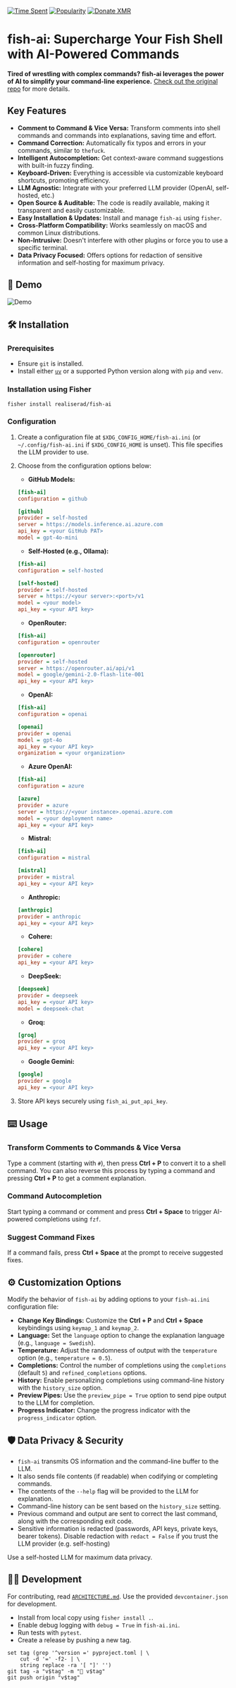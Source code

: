 [![Time Spent](https://img.shields.io/endpoint?url=https%3A%2F%2Fgist.githubusercontent.com%2FRealiserad%2Fd3ec7fdeecc35aeeb315b4efba493326%2Fraw%2Ffish-ai-git-estimate.json)](https://github.com/Realiserad/fish-ai)
[![Popularity](https://img.shields.io/endpoint?url=https%3A%2F%2Fgist.githubusercontent.com%2FRealiserad%2Fd3ec7fdeecc35aeeb315b4efba493326%2Fraw%2Fpopularity.json)](https://github.com/Realiserad/fish-ai)
[![Donate XMR](https://img.shields.io/badge/Donate_XMR-grey?style=for-the-badge&logo=monero)](https://github.com/user-attachments/assets/07a2947f-6e5a-480f-990a-77204933411f)

# fish-ai: Supercharge Your Fish Shell with AI-Powered Commands

**Tired of wrestling with complex commands? fish-ai leverages the power of AI to simplify your command-line experience.** [Check out the original repo](https://github.com/Realiserad/fish-ai) for more details.

## Key Features

*   **Comment to Command & Vice Versa:** Transform comments into shell commands and commands into explanations, saving time and effort.
*   **Command Correction:** Automatically fix typos and errors in your commands, similar to `thefuck`.
*   **Intelligent Autocompletion:** Get context-aware command suggestions with built-in fuzzy finding.
*   **Keyboard-Driven:** Everything is accessible via customizable keyboard shortcuts, promoting efficiency.
*   **LLM Agnostic:** Integrate with your preferred LLM provider (OpenAI, self-hosted, etc.)
*   **Open Source & Auditable:** The code is readily available, making it transparent and easily customizable.
*   **Easy Installation & Updates:** Install and manage `fish-ai` using `fisher`.
*   **Cross-Platform Compatibility:** Works seamlessly on macOS and common Linux distributions.
*   **Non-Intrusive:** Doesn't interfere with other plugins or force you to use a specific terminal.
*   **Data Privacy Focused:** Offers options for redaction of sensitive information and self-hosting for maximum privacy.

## 🎥 Demo

![Demo](https://github.com/user-attachments/assets/86b61223-e568-4152-9e5e-d572b2b1385b)

## 🛠️ Installation

### Prerequisites

*   Ensure `git` is installed.
*   Install either [`uv`](https://github.com/astral-sh/uv) or a supported Python version along with `pip` and `venv`.

### Installation using Fisher

```shell
fisher install realiserad/fish-ai
```

### Configuration

1.  Create a configuration file at `$XDG_CONFIG_HOME/fish-ai.ini` (or `~/.config/fish-ai.ini` if `$XDG_CONFIG_HOME` is unset). This file specifies the LLM provider to use.

2.  Choose from the configuration options below:

    *   **GitHub Models:**

    ```ini
    [fish-ai]
    configuration = github

    [github]
    provider = self-hosted
    server = https://models.inference.ai.azure.com
    api_key = <your GitHub PAT>
    model = gpt-4o-mini
    ```

    *   **Self-Hosted (e.g., Ollama):**

    ```ini
    [fish-ai]
    configuration = self-hosted

    [self-hosted]
    provider = self-hosted
    server = https://<your server>:<port>/v1
    model = <your model>
    api_key = <your API key>
    ```
    *   **OpenRouter:**

    ```ini
    [fish-ai]
    configuration = openrouter

    [openrouter]
    provider = self-hosted
    server = https://openrouter.ai/api/v1
    model = google/gemini-2.0-flash-lite-001
    api_key = <your API key>
    ```

    *   **OpenAI:**

    ```ini
    [fish-ai]
    configuration = openai

    [openai]
    provider = openai
    model = gpt-4o
    api_key = <your API key>
    organization = <your organization>
    ```

    *   **Azure OpenAI:**

    ```ini
    [fish-ai]
    configuration = azure

    [azure]
    provider = azure
    server = https://<your instance>.openai.azure.com
    model = <your deployment name>
    api_key = <your API key>
    ```
    *   **Mistral:**

    ```ini
    [fish-ai]
    configuration = mistral

    [mistral]
    provider = mistral
    api_key = <your API key>
    ```
    *   **Anthropic:**

    ```ini
    [anthropic]
    provider = anthropic
    api_key = <your API key>
    ```

    *   **Cohere:**

    ```ini
    [cohere]
    provider = cohere
    api_key = <your API key>
    ```

    *   **DeepSeek:**

    ```ini
    [deepseek]
    provider = deepseek
    api_key = <your API key>
    model = deepseek-chat
    ```

    *   **Groq:**

    ```ini
    [groq]
    provider = groq
    api_key = <your API key>
    ```

    *   **Google Gemini:**

    ```ini
    [google]
    provider = google
    api_key = <your API key>
    ```

3.  Store API keys securely using `fish_ai_put_api_key`.

## ⌨️ Usage

### Transform Comments to Commands & Vice Versa

Type a comment (starting with `#`), then press **Ctrl + P** to convert it to a shell command. You can also reverse this process by typing a command and pressing **Ctrl + P** to get a comment explanation.

### Command Autocompletion

Start typing a command or comment and press **Ctrl + Space** to trigger AI-powered completions using `fzf`.

### Suggest Command Fixes

If a command fails, press **Ctrl + Space** at the prompt to receive suggested fixes.

## ⚙️ Customization Options

Modify the behavior of `fish-ai` by adding options to your `fish-ai.ini` configuration file:

*   **Change Key Bindings:** Customize the **Ctrl + P** and **Ctrl + Space** keybindings using `keymap_1` and `keymap_2`.
*   **Language:**  Set the `language` option to change the explanation language (e.g., `language = Swedish`).
*   **Temperature:** Adjust the randomness of output with the `temperature` option (e.g., `temperature = 0.5`).
*   **Completions:** Control the number of completions using the `completions` (default `5`) and `refined_completions` options.
*   **History:** Enable personalizing completions using command-line history with the `history_size` option.
*   **Preview Pipes:** Use the `preview_pipe = True` option to send pipe output to the LLM for completion.
*   **Progress Indicator:** Change the progress indicator with the `progress_indicator` option.

## 🛡️ Data Privacy & Security

*   `fish-ai` transmits OS information and the command-line buffer to the LLM.
*   It also sends file contents (if readable) when codifying or completing commands.
*   The contents of the `--help` flag will be provided to the LLM for explanation.
*   Command-line history can be sent based on the `history_size` setting.
*   Previous command and output are sent to correct the last command, along with the corresponding exit code.
*   Sensitive information is redacted (passwords, API keys, private keys, bearer tokens). Disable redaction with `redact = False` if you trust the LLM provider (e.g. self-hosting)

Use a self-hosted LLM for maximum data privacy.

## 👨‍💻 Development

For contributing, read [`ARCHITECTURE.md`](https://github.com/Realiserad/fish-ai/blob/main/ARCHITECTURE.md). Use the provided `devcontainer.json` for development.

*   Install from local copy using `fisher install .`.
*   Enable debug logging with `debug = True` in `fish-ai.ini`.
*   Run tests with `pytest`.
*   Create a release by pushing a new tag.
```shell
set tag (grep '^version =' pyproject.toml | \
    cut -d '=' -f2- | \
    string replace -ra '[ "]' '')
git tag -a "v$tag" -m "🚀 v$tag"
git push origin "v$tag"
```
